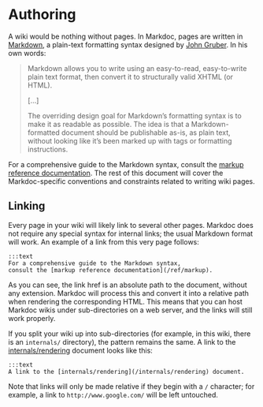 # Authoring

A wiki would be nothing without pages. In Markdoc, pages are written in
[Markdown][df-markdown], a plain-text formatting syntax designed by
[John Gruber][df]. In his own words:

  [df]: http://daringfireball.net/
  [df-markdown]: http://daringfireball.net/projects/markdown/

> Markdown allows you to write using an easy-to-read, easy-to-write plain text 
> format, then convert it to structurally valid XHTML (or HTML).
> 
> [...]
> 
> The overriding design goal for Markdown’s formatting syntax is to
> make it as readable as possible. The idea is that a Markdown-formatted
> document should be publishable as-is, as plain text, without looking
> like it’s been marked up with tags or formatting instructions.

For a comprehensive guide to the Markdown syntax, consult the
[markup reference documentation](/ref/markup). The rest of this document will
cover the Markdoc-specific conventions and constraints related to writing wiki
pages.


## Linking

Every page in your wiki will likely link to several other pages. Markdoc does
not require any special syntax for internal links; the usual Markdown format
will work. An example of a link from this very page follows:

    :::text
    For a comprehensive guide to the Markdown syntax,
    consult the [markup reference documentation](/ref/markup).

As you can see, the link href is an absolute path to the document, without any
extension. Markdoc will process this and convert it into a relative path when
rendering the corresponding HTML. This means that you can host Markdoc wikis
under sub-directories on a web server, and the links will still work properly.

If you split your wiki up into sub-directories (for example, in this wiki, there
is an `internals/` directory), the pattern remains the same. A link to the
[internals/rendering](/internals/rendering) document looks like this:

    :::text
    A link to the [internals/rendering](/internals/rendering) document.

Note that links will only be made relative if they begin with a `/` character;
for example, a link to `http://www.google.com/` will be left untouched.
